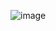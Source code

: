 ![image](https://github.com/quachdainhuson/HiglandCoffee_Laravel/assets/92002273/878d63dd-cd12-4f97-805c-313bfb6356c8)

